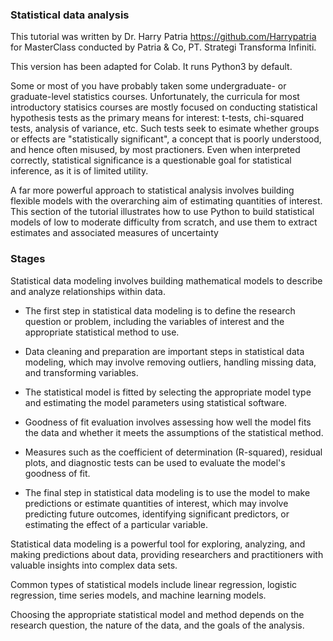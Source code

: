 ### Statistical data analysis

This tutorial was written by Dr. Harry Patria https://github.com/Harrypatria for MasterClass conducted by Patria & Co, PT. Strategi Transforma Infiniti.

This version has been adapted for Colab. It runs Python3 by default.

Some or most of you have probably taken some undergraduate- or graduate-level statistics courses. Unfortunately, the curricula for most introductory statisics courses are mostly focused on conducting statistical hypothesis tests as the primary means for interest: t-tests, chi-squared tests, analysis of variance, etc. Such tests seek to esimate whether groups or effects are "statistically significant", a concept that is poorly understood, and hence often misused, by most practioners. Even when interpreted correctly, statistical significance is a questionable goal for statistical inference, as it is of limited utility.

A far more powerful approach to statistical analysis involves building flexible models with the overarching aim of estimating quantities of interest. This section of the tutorial illustrates how to use Python to build statistical models of low to moderate difficulty from scratch, and use them to extract estimates and associated measures of uncertainty

### Stages

Statistical data modeling involves building mathematical models to describe and analyze relationships within data.

- The first step in statistical data modeling is to define the research question or problem, including the variables of interest and the appropriate statistical method to use.

- Data cleaning and preparation are important steps in statistical data modeling, which may involve removing outliers, handling missing data, and transforming variables.

- The statistical model is fitted by selecting the appropriate model type and estimating the model parameters using statistical software.

- Goodness of fit evaluation involves assessing how well the model fits the data and whether it meets the assumptions of the statistical method.

- Measures such as the coefficient of determination (R-squared), residual plots, and diagnostic tests can be used to evaluate the model's goodness of fit.

- The final step in statistical data modeling is to use the model to make predictions or estimate quantities of interest, which may involve predicting future outcomes, identifying significant predictors, or estimating the effect of a particular variable.

Statistical data modeling is a powerful tool for exploring, analyzing, and making predictions about data, providing researchers and practitioners with valuable insights into complex data sets.

Common types of statistical models include linear regression, logistic regression, time series models, and machine learning models.

Choosing the appropriate statistical model and method depends on the research question, the nature of the data, and the goals of the analysis.
